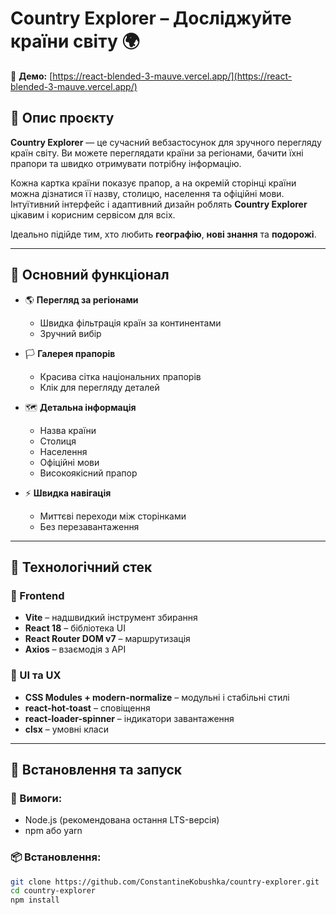 # Country Explorer – Досліджуйте країни світу 🌍

🔗 **Демо:**
[https://react-blended-3-mauve.vercel.app/](https://react-blended-3-mauve.vercel.app/)

## 🔎 Опис проєкту

**Country Explorer** — це сучасний вебзастосунок для зручного перегляду країн
світу. Ви можете переглядати країни за регіонами, бачити їхні прапори та швидко
отримувати потрібну інформацію.

Кожна картка країни показує прапор, а на окремій сторінці країни можна дізнатися
її назву, столицю, населення та офіційні мови. Інтуїтивний інтерфейс і
адаптивний дизайн роблять **Country Explorer** цікавим і корисним сервісом для
всіх.

Ідеально підійде тим, хто любить **географію**, **нові знання** та **подорожі**.

---

## 🌟 Основний функціонал

- 🌎 **Перегляд за регіонами**

  - Швидка фільтрація країн за континентами
  - Зручний вибір

- 🏳️ **Галерея прапорів**

  - Красива сітка національних прапорів
  - Клік для перегляду деталей

- 🗺️ **Детальна інформація**

  - Назва країни
  - Столиця
  - Населення
  - Офіційні мови
  - Високоякісний прапор

- ⚡ **Швидка навігація**
  - Миттєві переходи між сторінками
  - Без перезавантаження

---

## 🧰 Технологічний стек

### 🔨 Frontend

- **Vite** – надшвидкий інструмент збирання
- **React 18** – бібліотека UI
- **React Router DOM v7** – маршрутизація
- **Axios** – взаємодія з API

### 🎨 UI та UX

- **CSS Modules + modern-normalize** – модульні і стабільні стилі
- **react-hot-toast** – сповіщення
- **react-loader-spinner** – індикатори завантаження
- **clsx** – умовні класи

---

## 🚀 Встановлення та запуск

### 🔧 Вимоги:

- Node.js (рекомендована остання LTS-версія)
- npm або yarn

### 📦 Встановлення:

```bash
git clone https://github.com/ConstantineKobushka/country-explorer.git
cd country-explorer
npm install
```
